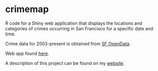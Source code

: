 # crimemap
R code for a Shiny web application that displays the locations and categories of crimes occurring in San Francisco for a specific date and time.

Crime data for 2003-present is obtained from [SF OpenData](https://data.sfgov.org/).

Web app found [here](https://kcschuster.shinyapps.io/crimemap/).

A description of this project can be found on my [website](https://sites.google.com/site/kelseycschuster/independent-projects/home).
